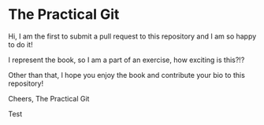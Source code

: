 # The Practical Git

Hi,
I am the first to submit a pull request to this repository and I am so happy to do it!

I represent the book, so I am a part of an exercise, how exciting is this?!?

Other than that, I hope you enjoy the book and contribute your bio to this repository!

Cheers,
The Practical Git

Test
